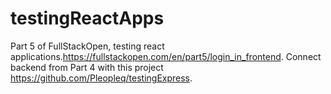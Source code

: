 # testingReactApps

Part 5 of FullStackOpen, testing react applications.https://fullstackopen.com/en/part5/login_in_frontend. Connect backend from Part 4 with this project https://github.com/Pleopleq/testingExpress.